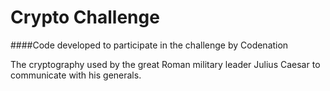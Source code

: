 # Crypto Challenge

####Code developed to participate in the challenge by Codenation

The cryptography used by the great Roman military leader Julius Caesar to communicate with his generals.
